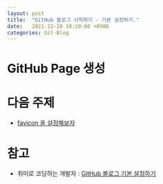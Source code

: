 ```yaml
---
layout: post
title:  "GitHub 블로그 시작하기 - 기본 설정하기."
date:   2021-12-20 18:20:00 +0900
categories: Git-Blog
---
```



# GitHub Page 생성


  
# 다음 주제
- [favicon 을 설정해보자][favicon-link]
  
# 참고
- 취미로 코딩하는 개발자 : [GitHub 블로그 기본 설정하기][github-config-link]
 

[favicon-link]: /git-blog/2021/12/20/favicon.html
[github-config-link]: https://devinlife.com/howto%20github%20pages/blog-config/

 